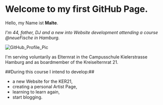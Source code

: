 # Welcome to my first GitHub Page.

Hello,
my Name ist **Malte**. 

*I'm 44, father, DJ and a new into Website development attending a course @neueFische in Hamburg.*

![GitHub_Profile_Pic](https://github.com/JMaltePetersen/JMP/assets/148753903/b71e573d-c5bc-4f05-8ec5-4e048f88f2bf)


I'm serving voluntarily as Elternrat in the Campusschule Kielerstrasse Hamburg and as boardmember of the Kreiselternrat 21.

##During this course I intend to develop:##

- a new Website for the KER21,
- creating a personal Artist Page,
- learning to learn again,
- start blogging.

  

